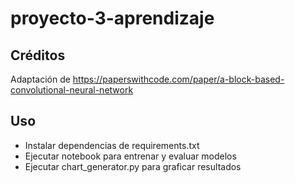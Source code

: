 # proyecto-3-aprendizaje
## Créditos
Adaptación de https://paperswithcode.com/paper/a-block-based-convolutional-neural-network 
## Uso 
- Instalar dependencias de requirements.txt
- Ejecutar notebook para entrenar y evaluar modelos
- Ejecutar chart_generator.py para graficar resultados